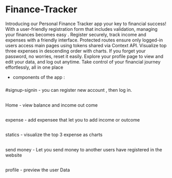 # Finance-Tracker
Introducing our Personal Finance Tracker app 
 your key to financial success! With a user-friendly registration form that includes validation, managing your finances becomes easy . Register securely, track income and expenses with a friendly interface. Protected routes ensure only logged-in users access main pages using tokens shared via Context API. Visualize top three expenses in descending order with charts. If you forget your password, no worries, reset it easily. Explore your profile page to view and edit your data, and log out anytime. Take control of your financial journey effortlessly, all in one place
- components of the app :
#####
#signup-signin - you can register new account , then log in.
##
Home - view balance and income out come 
##
expense - add expensee that let you to add income or outcome
##
statics - visualize the top 3 expense as charts 
##
send money - Let you send money to another users have registered in the website
##
profile - preview the user Data 
